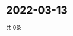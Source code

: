 # 2022-03-13
  共 0条

  <!-- BEGIN -->
  <!-- 最后更新时间Sun Mar 13 2022 07:04:23 GMT+0000 (Coordinated Universal Time) -->
  
  <!-- END -->
  
  